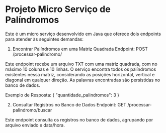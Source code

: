 # Projeto Micro Serviço de Palíndromos
Este é um micro serviço desenvolvido em Java que oferece dois endpoints para atender às seguintes demandas:

1. Encontrar Palíndromos em uma Matriz Quadrada
Endpoint: POST /processar-palindromo/

Este endpoint recebe um arquivo TXT com uma matriz quadrada, com no máximo 10 colunas e 10 linhas. O serviço encontra todos os palíndromos existentes nessa matriz, considerando as posições horizontal, vertical e diagonal em qualquer direção. As palavras encontradas são persistidas no banco de dados.

Exemplo de Resposta:
{
  "quantidade_palindromos": 3
}

2. Consultar Registros no Banco de Dados
Endpoint: GET /processar-palindromo/buscar

Este endpoint consulta os registros no banco de dados, agrupando por arquivo enviado e data/hora.
